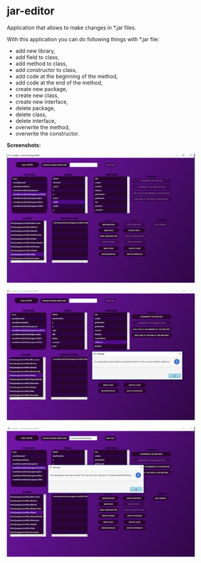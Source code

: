 # jar-editor
Application that allows to make changes in *.jar files.

With this application you can do following things with *.jar file:
- add new library,
- add field to class,
- add method to class,
- add constructor to class,
- add code at the beginning of the method,
- add code at the end of the method,
- create new package,
- create new class,
- create new interface,
- delete package,
- delete class,
- delete interface,
- overwrite the method,
- overwrite the constructor.

<b>Screenshots:</b>

![Alt text](/src/main/resources/screenshots/screenone.png?raw=true "Screenshot1")

![Alt text](/src/main/resources/screenshots/screentwo.png?raw=true "Screenshot2")

![Alt text](/src/main/resources/screenshots/screenthree.png?raw=true "Screenshot3")

